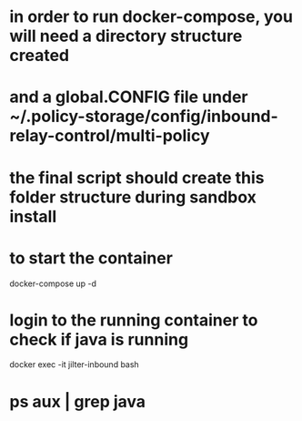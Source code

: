 # in order to run docker-compose, you will need a directory structure created
# and a global.CONFIG file under ~/.policy-storage/config/inbound-relay-control/multi-policy
# the final script should create this folder structure during sandbox install

# to start the container
docker-compose up -d

# login to the running container to check if java is running
docker exec -it jilter-inbound bash

# ps aux | grep java